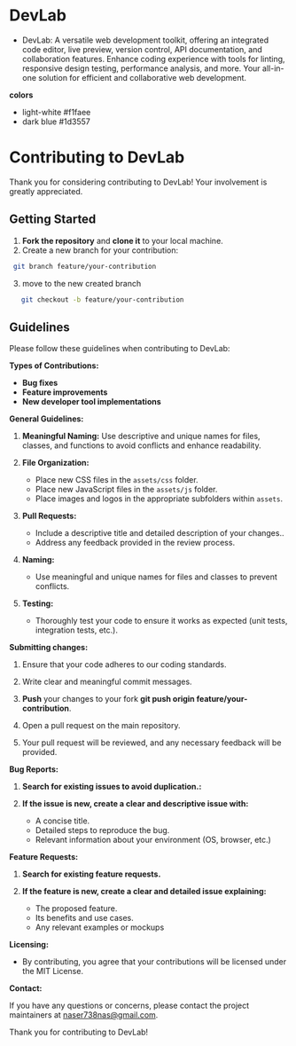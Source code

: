 ﻿# DevLab

- DevLab: A versatile web development toolkit, offering an integrated code editor, live preview, version control, API documentation, and collaboration features. Enhance coding experience with tools for linting, responsive design testing, performance analysis, and more. Your all-in-one solution for efficient and collaborative web development.


 **colors**
 - light-white  #f1faee
 - dark blue    #1d3557

# Contributing to DevLab

Thank you for considering contributing to DevLab! Your involvement is greatly appreciated.

## Getting Started

1. **Fork the repository** and **clone it** to your local machine.
2. Create a new branch for your contribution:

  ```bash
   git branch feature/your-contribution
```
3. move to the new created branch

```bash
   git checkout -b feature/your-contribution
```
## Guidelines

Please follow these guidelines when contributing to DevLab:

**Types of Contributions:**

- **Bug fixes**
- **Feature improvements**
- **New developer tool implementations**

**General Guidelines:**

1. **Meaningful Naming:** Use descriptive and unique names for files, classes, and functions to avoid conflicts and enhance readability.

2. **File Organization:**
   - Place new CSS files in the `assets/css` folder.
   - Place new JavaScript files in the `assets/js` folder.
   - Place images and logos in the appropriate subfolders within `assets`.

3. **Pull Requests:**
   - Include a descriptive title and detailed description of your changes..
   - Address any feedback provided in the review process.

4. **Naming:**
   - Use meaningful and unique names for files and classes to prevent conflicts.

5. **Testing:**
   - Thoroughly test your code to ensure it works as expected (unit tests, integration tests, etc.).


**Submitting changes:**

1. Ensure that your code adheres to our coding standards.

2. Write clear and meaningful commit messages. 

3. **Push** your changes to your fork **git push origin feature/your-contribution**.

4. Open a pull request on the main repository.

5. Your pull request will be reviewed, and any necessary feedback will be provided.



**Bug Reports:**


1. **Search for existing issues to avoid duplication.:**

2. **If the issue is new, create a clear and descriptive issue with:**
   - A concise title.
   - Detailed steps to reproduce the bug.
   - Relevant information about your environment (OS, browser, etc.)


**Feature Requests:**


1. **Search for existing feature requests.**

2. **If the feature is new, create a clear and detailed issue explaining:**
   - The proposed feature.
   - Its benefits and use cases.
   - Any relevant examples or mockups



**Licensing:**

- By contributing, you agree that your contributions will be licensed under the MIT License.

**Contact:**

If you have any questions or concerns, please contact the project maintainers at naser738nas@gmail.com.


Thank you for contributing to DevLab!
